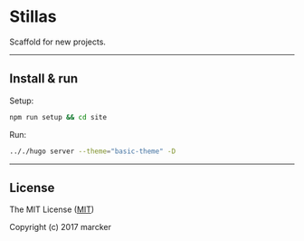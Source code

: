 # Stillas

Scaffold for new projects.

---

## Install & run

Setup:

```bash
npm run setup && cd site
```

Run:

```bash
.././hugo server --theme="basic-theme" -D
```

---

## License

The MIT License ([MIT](https://github.com/stillas/stillas/blob/development/license.md))

Copyright (c) 2017 marcker
